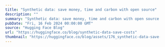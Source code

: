 ```yaml
---
title: "Synthetic data: save money, time and carbon with open source"
description: ""
summary: "Synthetic data: save money, time and carbon with open source tl;dr Should you fine-tune your own mod..."
pubDate: "Fri, 16 Feb 2024 00:00:00 GMT"
source: "Hugging Face Blog"
url: "https://huggingface.co/blog/synthetic-data-save-costs"
thumbnail: "https://huggingface.co/blog/assets/176_synthetic-data-save-costs/thumbnail.png"
---
```


